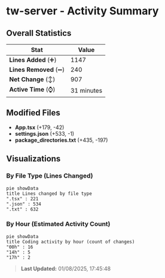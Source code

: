 # tw-server - Activity Summary 

## Overall Statistics

| Stat                   | Value                                                             |
| ---------------------- | ----------------------------------------------------------------- |
| **Lines Added** (➕)   | 1147                                          |
| **Lines Removed** (➖) | 240                                        |
| **Net Change** (↕)    | 907                |
| **Active Time** (⌚)   | 31 minutes |


## Modified Files
- **App.tsx** (+179, -42)
- **settings.json** (+533, -1)
- **package_directories.txt** (+435, -197)

## Visualizations

### By File Type (Lines Changed)

```mermaid
pie showData
title Lines changed by file type
".tsx" : 221
".json" : 534
".txt" : 632
```

### By Hour (Estimated Activity Count)

```mermaid
pie showData
title Coding activity by hour (count of changes)
"00h" : 16
"14h" : 5
"17h" : 2
```


> **Last Updated:** 01/08/2025, 17:45:48